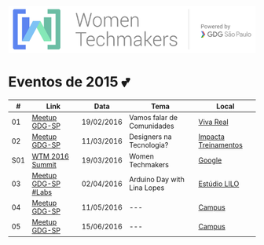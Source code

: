 ![WTM](https://raw.githubusercontent.com/wtmsp/meetings/master/banner/logo_wtm.png)

# Eventos de 2015 :two_hearts:

| # | Link | Data | Tema | Local |
| --- | --- | --- | --- | --- |
| 01 | [Meetup GDG-SP](http://www.meetup.com/GDG-SP/events/228358153/) | 19/02/2016  | Vamos falar de Comunidades  | [Viva Real](https://www.google.com/maps?f=q&hl=en&q=Rua+Bela+Cintra,+539+-+Consola%C3%A7%C3%A3o,+S%C3%A3o+Paulo+,+S%C3%A3o+Paulo,+br) |
| 02 | [Meetup GDG-SP](http://www.meetup.com/GDG-SP/events/229325518/) | 11/03/2016 | Designers na Tecnologia? | [Impacta Treinamentos](https://www.google.com/maps/place/Av.+Rudge,+315+-+Bom+Retiro,+S%C3%A3o+Paulo+-+SP,+Brazil/@-23.5254833,-46.651721,17z/data=!3m1!4b1!4m2!3m1!1s0x94ce586d6fa31fab:0x31356ea05c4cb1b?hl=en) |
| S01 | [WTM 2016 Summit](https://services.google.com/fb/forms/iwd16saosummitapplication/) | 19/03/2016 | Women Techmakers | [Google](https://www.google.com.br/maps/place/Google+S%C3%A3o+Paulo/@-23.5864194,-46.6818885,15z/data=!4m2!3m1!1s0x0:0x769bf4a32f914782?sa=X&ved=0ahUKEwiYzNrWhe7KAhXJG5AKHe9uCaIQ_BIIjQEwDA) | 
| 03 | [Meetup GDG-SP #Labs](http://www.meetup.com/GDG-SP/events/228441735/) | 02/04/2016 | Arduino Day with Lina Lopes | [Estúdio LILO](http://www.lilo.zone/) |
| 04 | [Meetup GDG-SP](http://www.meetup.com/GDG-SP/events/228442027/) | 11/05/2016 | --- | [Campus](https://www.campus.co/sao-paulo/pt) |
| 05 | [Meetup GDG-SP](http://www.meetup.com/GDG-SP/events/228442074/) | 15/06/2016 | --- | [Campus](https://www.campus.co/sao-paulo/pt) |

